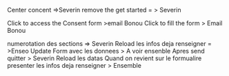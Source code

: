 


Center concent =>Severin
remove the get started = > Severin 

Click to access the Consent form >email Bonou 
Click to fill the form > Email Bonou

numerotation des sections => Severin
Reload les infos deja renseigner = >Enseo
Update  Form avec les donnees  > A voir ensenble
Apres send quitter  > Severin 
Reload  les datas  Quand on revient sur le formualire presenter les infos deja renseigner >  Ensemble